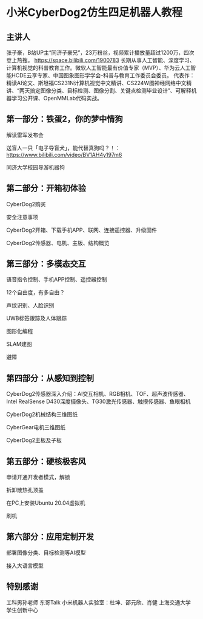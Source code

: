 # 小米CyberDog2仿生四足机器人教程

## 主讲人
张子豪，B站UP主“同济子豪兄”，23万粉丝，视频累计播放量超过1200万，四次登上热搜。
https://space.bilibili.com/1900783
长期从事人工智能、深度学习、计算机视觉的科普教育工作。微软人工智能最有价值专家（MVP）、华为云人工智能HCDE云享专家、中国图象图形学学会-科普与教育工作委员会委员。
代表作：精读AI论文、斯坦福CS231N计算机视觉中文精讲、CS224W图神经网络中文精讲、“两天搞定图像分类、目标检测、图像分割、关键点检测毕业设计”、可解释机器学习公开课、OpenMMLab代码实战。

## 第一部分：铁蛋2，你的梦中情狗

解读雷军发布会

送盲人一只「电子导盲犬」，能代替真狗吗？！：https://www.bilibili.com/video/BV1AH4y197m6

同济大学校园导游机器狗

## 第二部分：开箱初体验

CyberDog2购买

安全注意事项

CyberDog2开箱、下载手机APP、联网、连接遥控器、升级固件

CyberDog2传感器、电机、主板、结构概览

## 第三部分：多模态交互

语音指令控制、手机APP控制、遥控器控制

12个自由度，有多自由？

声纹识别、人脸识别

UWB标签跟踪及人体跟踪

图形化编程

SLAM建图

避障

## 第四部分：从感知到控制

CyberDog2传感器深入介绍：AI交互相机、RGB相机、TOF、超声波传感器、Intel RealSense D430深度摄像头、TG30激光传感器、触摸传感器、鱼眼相机

CyberDog2机械结构三维图纸

CyberGear电机三维图纸

CyberDog2主板及子板

## 第五部分：硬核极客风

申请开通开发者模式，解锁

拆卸散热孔顶盖

在PC上安装Ubuntu 20.04虚拟机

刷机

## 第六部分：应用定制开发

部署图像分类、目标检测等AI模型

接入大语言模型

## 特别感谢
工科男孙老师
东哥Talk
小米机器人实验室：杜坤、邵元欣、肖健
上海交通大学 学生创新中心


